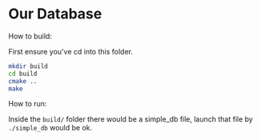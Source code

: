 # Our Database
How to build: 

First ensure you've cd into this folder.

```bash
mkdir build
cd build
cmake ..
make
```

How to run: 

Inside the `build/` folder there would be a simple_db file, launch that file by `./simple_db` would be ok.